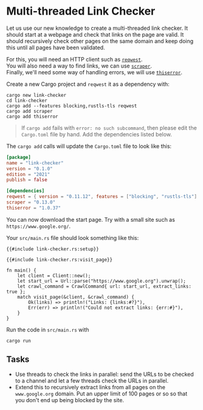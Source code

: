 # Multi-threaded Link Checker

Let us use our new knowledge to create a multi-threaded link checker. It should
start at a webpage and check that links on the page are valid. It should
recursively check other pages on the same domain and keep doing this until all
pages have been validated.

For this, you will need an HTTP client such as [`reqwest`][1].  
You will also need a way to find links, we can use [`scraper`][2].  
Finally, we'll need some way of handling errors, we will use [`thiserror`][3].  

Create a new Cargo project and `reqwest` it as a dependency with:

```shell
cargo new link-checker
cd link-checker
cargo add --features blocking,rustls-tls reqwest
cargo add scraper
cargo add thiserror
```

> If `cargo add` fails with `error: no such subcommand`, then please edit the
> `Cargo.toml` file by hand. Add the dependencies listed below.

The `cargo add` calls will update the `Cargo.toml` file to look like this:

<!-- File Cargo.toml -->

```toml
[package]
name = "link-checker"
version = "0.1.0"
edition = "2021"
publish = false

[dependencies]
reqwest = { version = "0.11.12", features = ["blocking", "rustls-tls"] }
scraper = "0.13.0"
thiserror = "1.0.37"
```

You can now download the start page. Try with a small site such as
`https://www.google.org/`.

Your `src/main.rs` file should look something like this:

<!-- File src/main.rs -->

```rust,compile_fail
{{#include link-checker.rs:setup}}

{{#include link-checker.rs:visit_page}}

fn main() {
    let client = Client::new();
    let start_url = Url::parse("https://www.google.org").unwrap();
    let crawl_command = CrawlCommand{ url: start_url, extract_links: true };
    match visit_page(&client, &crawl_command) {
        Ok(links) => println!("Links: {links:#?}"),
        Err(err) => println!("Could not extract links: {err:#}"),
    }
}
```

Run the code in `src/main.rs` with

```shell
cargo run
```

## Tasks

- Use threads to check the links in parallel: send the URLs to be checked to a
  channel and let a few threads check the URLs in parallel.
- Extend this to recursively extract links from all pages on the
  `www.google.org` domain. Put an upper limit of 100 pages or so so that you
  don't end up being blocked by the site.

[1]: https://docs.rs/reqwest/
[2]: https://docs.rs/scraper/
[3]: https://docs.rs/thiserror/
